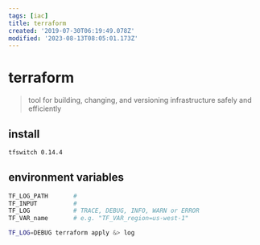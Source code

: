 ```yaml
---
tags: [iac]
title: terraform
created: '2019-07-30T06:19:49.078Z'
modified: '2023-08-13T08:05:01.173Z'
---
```


# terraform

> tool for building, changing, and versioning infrastructure safely and efficiently

## install

```sh
tfswitch 0.14.4
```

## environment variables

```sh
TF_LOG_PATH       #
TF_INPUT          #
TF_LOG            # TRACE, DEBUG, INFO, WARN or ERROR
TF_VAR_name       # e.g. "TF_VAR_region=us-west-1"

TF_LOG=DEBUG terraform apply &> log
```
